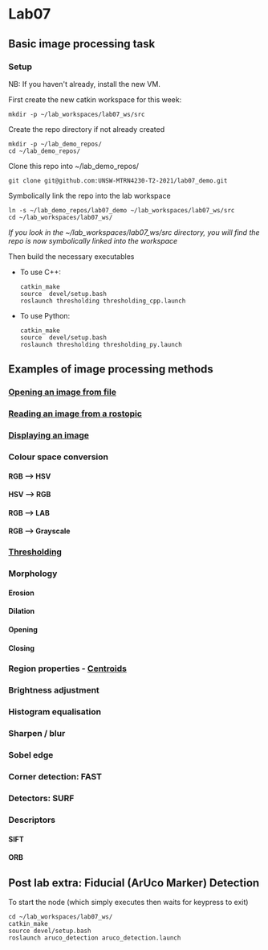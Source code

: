 # Lab07

## Basic image processing task

### Setup

NB: If you haven't already, install the new VM.

First create the new catkin workspace for this week:

  ```
  mkdir -p ~/lab_workspaces/lab07_ws/src
  ```

Create the repo directory if not already created

  ```
  mkdir -p ~/lab_demo_repos/
  cd ~/lab_demo_repos/
  ```

Clone this repo into ~/lab_demo_repos/
 
  `git clone git@github.com:UNSW-MTRN4230-T2-2021/lab07_demo.git`
 
Symbolically link the repo into the lab workspace

  ```
  ln -s ~/lab_demo_repos/lab07_demo ~/lab_workspaces/lab07_ws/src
  cd ~/lab_workspaces/lab07_ws/
  ```
*If you look in the ~/lab_workspaces/lab07_ws/src directory, you will find the repo is now symbolically linked into the workspace*

Then build the necessary executables
   
- To use C++:

  ```
  catkin_make
  source  devel/setup.bash
  roslaunch thresholding thresholding_cpp.launch
  ```

- To use Python:

  ```
  catkin_make
  source  devel/setup.bash
  roslaunch thresholding thresholding_py.launch
  ```

 ## Examples of image processing methods
 ### [Opening an image from file](https://learnopencv.com/read-an-image-in-opencv-python-cpp/)
 ### [Reading an image from a rostopic](https://automaticaddison.com/working-with-ros-and-opencv-in-ros-noetic/)
 ### [Displaying an image](https://docs.opencv.org/master/db/deb/tutorial_display_image.html)
 ### Colour space conversion
 #### RGB --> HSV
 #### HSV --> RGB
 #### RGB --> LAB
 #### RGB --> Grayscale
 ### [Thresholding](https://learnopencv.com/opencv-threshold-python-cpp/)
 ### Morphology
 #### Erosion
 #### Dilation
 #### Opening
 #### Closing
 ### Region properties - [Centroids](https://learnopencv.com/find-center-of-blob-centroid-using-opencv-cpp-python/)
 ### Brightness adjustment
 ### Histogram equalisation
 ### Sharpen / blur
 ### Sobel edge
 ### Corner detection: FAST
 ### Detectors: SURF
 ### Descriptors
 #### SIFT
 #### ORB
 

 ## Post lab extra: Fiducial (ArUco Marker) Detection

  To start the node (which simply executes then waits for keypress to exit)
  ``` 
  cd ~/lab_workspaces/lab07_ws/
  catkin_make
  source devel/setup.bash
  roslaunch aruco_detection aruco_detection.launch
  ```
